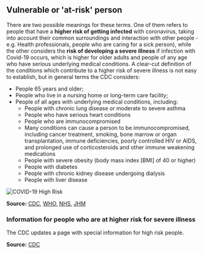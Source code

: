 ## Vulnerable or 'at-risk' person

There are two possible meanings for these terms. One of them refers to people that have a **higher risk of getting infected** with coronavirus, taking into account their common surroundings and interaction with other people - e.g. Health professionals, people who are caring for a sick person), while the other considers the **risk of developing a severe illness** if infection with Covid-19 occurs, which is higher for older adults and people of any age who have serious underlying medical conditions. A clear-cut definition of the conditions which contribute to a higher risk of severe illness is not easy to establish, but in general terms the CDC considers:

- People 65 years and older;
- People who live in a nursing home or long-term care facility;
- People of all ages with underlying medical conditions, including:
  - People with chronic lung disease or moderate to severe asthma
  - People who have serious heart conditions
  - People who are immunocompromised
  - Many conditions can cause a person to be immunocompromised, including cancer treatment, smoking, bone marrow or organ transplantation, immune deficiencies, poorly controlled HIV or AIDS, and prolonged use of corticosteroids and other immune weakening medications
  - People with severe obesity (body mass index [BMI] of 40 or higher)
  - People with diabetes
  - People with chronic kidney disease undergoing dialysis
  - People with liver disease

![COVID-19 High Risk](COVID19-High-Risk.jpg)

__Source:__ [CDC](https://www.cdc.gov/coronavirus/2019-ncov/need-extra-precautions/people-at-higher-risk.html), [WHO](http://www.euro.who.int/en/health-topics/health-emergencies/coronavirus-covid-19/statements/statement-older-people-are-at-highest-risk-from-covid-19,-but-all-must-act-to-prevent-community-spread), [NHS](https://www.nhs.uk/conditions/coronavirus-covid-19/advice-for-people-at-high-risk/), [JHM](https://www.hopkinsmedicine.org/health/conditions-and-diseases/coronavirus/coronavirus-and-covid19-who-is-at-higher-risk)

### Information for people who are at higher risk for severe illness

The CDC updates a page with special information for high risk people.

__Source:__ [CDC](https://www.cdc.gov/coronavirus/2019-ncov/need-extra-precautions/groups-at-higher-risk.html#) 
